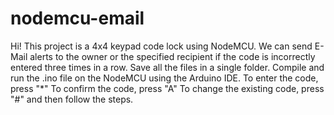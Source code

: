 # nodemcu-email
Hi!
This project is a 4x4 keypad code lock using NodeMCU. 
We can send E-Mail alerts to the owner or the specified recipient if the code is incorrectly entered three times in a row. 
Save all the files in a single folder.
Compile and run the .ino file on the NodeMCU using the Arduino IDE.
To enter the code, press "*"
To confirm the code, press "A"
To change the existing code, press "#" and then follow the steps. 
